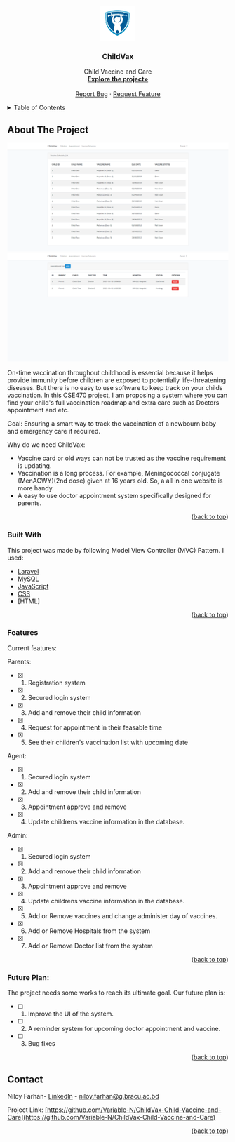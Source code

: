 <div id="top"></div>


<!-- PROJECT LOGO -->
<br />
<div align="center">
  <a href="https://github.com/Variable-N/ChildVax-Child-Vaccine-and-Care">
    <img src="images/logo.png" alt="Logo" width="80" height="80">
  </a>

  <h3 align="center">ChildVax</h3>

  <p align="center">
    Child Vaccine and Care
    <br />
    <a href="https://github.com/Variable-N/ChildVax-Child-Vaccine-and-Care"><strong>Explore the project»</strong></a>
    <br />
    <br />
    <a href="https://github.com/Variable-N/ChildVax-Child-Vaccine-and-Care/issues">Report Bug</a>
    ·
    <a href="https://github.com/Variable-N/ChildVax-Child-Vaccine-and-Care/issues">Request Feature</a>
  </p>
</div>



<!-- TABLE OF CONTENTS -->
<details>
  <summary>Table of Contents</summary>
  <ol>
    <li>
      <a href="#about-the-project">About The Project</a>
      <ul>
        <li><a href="#built-with">Built With</a></li>
      </ul>
    </li>
        <li><a href="#features">Features</a></li>
      </ul>
    </li>
    <li><a href="#usage">Usage</a></li>
    <li><a href="#roadmap">Roadmap</a></li>
    <li><a href="#contact">Contact</a></li>
  </ol>
</details>



<!-- ABOUT THE PROJECT -->
## About The Project

![Product Name Screen Shot][screenshot1]
![Product Name Screen Shot][screenshot2]

On-time vaccination throughout childhood is essential because it helps provide immunity before children are exposed to potentially life-threatening diseases. But there is no easy to use software to keep track on your childs vaccination. In this CSE470 project, I am proposing a system where you can find your child's full vaccination roadmap and extra care such as Doctors appointment and etc.

Goal: Ensuring a smart way to track the vaccination of a newbourn baby and emergency care if required.

Why do we need ChildVax:
* Vaccine card or old ways can not be trusted as the vaccine requirement is updating.
* Vaccination is a long process. For example, Meningococcal conjugate (MenACWY)(2nd dose)  given at 16 years old. So, a all in one website is more handy.
* A easy to use doctor appointment system specifically designed for parents.

<p align="right">(<a href="#top">back to top</a>)</p>



### Built With

This project was made by following Model View Controller (MVC) Pattern. I used:

* [Laravel](https://laravel.com)
* [MySQL](https://www.mysql.com/)
* [JavaScript](https://www.javascript.com/)
* [CSS]()
* [HTML]

<p align="right">(<a href="#top">back to top</a>)</p>


### Features

Current features:

Parents:
- [x] 1. Registration system
- [x] 2. Secured login system
- [x] 3. Add and remove their child information
- [x] 4. Request for appointment in their feasable time
- [x] 5. See their children's vaccination list with upcoming date

Agent:
- [x] 1. Secured login system
- [x] 2. Add and remove their child information
- [x] 3. Appointment approve and remove
- [x] 4. Update childrens vaccine information in the database.

Admin:
- [x] 1. Secured login system
- [x] 2. Add and remove their child information
- [x] 3. Appointment approve and remove
- [x] 4. Update childrens vaccine information in the database.
- [x] 5. Add or Remove vaccines and change administer day of vaccines.
- [x] 6. Add or Remove Hospitals from the system
- [x] 7. Add or Remove Doctor list from the system

<p align="right">(<a href="#top">back to top</a>)</p>


### Future Plan:
The project needs some works to reach its ultimate goal. Our future plan is:

- [ ] 1. Improve the UI of the system.
- [ ] 2. A reminder system for upcoming doctor appointment and vaccine.
- [ ] 3. Bug fixes

<p align="right">(<a href="#top">back to top</a>)</p>



<!-- CONTACT -->
## Contact

Niloy Farhan- [LinkedIn](https://www.linkedin.com/in/niloy-farhan-b553391ab/) - niloy.farhan@g.bracu.ac.bd

Project Link: [https://github.com/Variable-N/ChildVax-Child-Vaccine-and-Care](https://github.com/Variable-N/ChildVax-Child-Vaccine-and-Care)

<p align="right">(<a href="#top">back to top</a>)</p>



<!-- MARKDOWN LINKS & IMAGES -->
<!-- https://www.markdownguide.org/basic-syntax/#reference-style-links -->
[screenshot1]: images/vaccine.png
[screenshot2]: images/appointment.png
